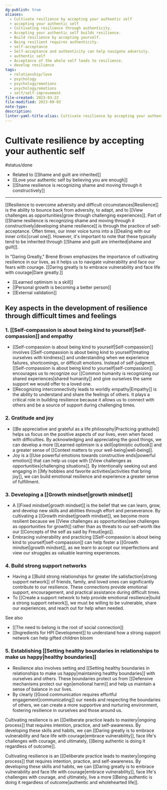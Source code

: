 ```yaml
---
dg-publish: true
aliases:
  - Cultivate resilience by accepting your authentic self
  - accepting your authentic self
  - Cultivating resilience through authenticity.
  - Accepting your authentic self builds resilience.
  - Build resilience by accepting yourself.
  - Being resilient requires authenticity.
  - self-acceptance
  - Self-acceptance and authenticity can help navigate adversity.
  - authentic self
  - Acceptance of the whole self leads to resilience.
  - develop resilience
tags:
  - relationship/love
  - psychology
  - psychology/emotions
  - psychology/emotions
  - self/self-improvement
file-created: 2023-03-22
file-modified: 2023-09-03
note-type: 
description: 
linter-yaml-title-alias: Cultivate resilience by accepting your authentic self
---
```


# Cultivate resilience by accepting your authentic self

#status/done

- Related to [[Shame and guilt are inherited]]
- [[Love your authentic self by believing you are enough]]
- [[Shame resilience is recognizing shame and moving through it constructively]]

---

[[Resilience to overcome adversity and difficult circumstances|Resilience]] is the ability to bounce back from adversity, to adapt, and to [[View challenges as opportunities|grow through challenging experiences]]. Part of [[Shame resilience is recognizing shame and moving through it constructively|developing shame resilience]] is through the practice of self-acceptance. Often times, our inner voice turns into a [[Dealing with our inner critic|cruel one]]. However, it's important to note that these typically tend to be inherited through [[Shame and guilt are inherited|shame and guilt]].

In "Daring Greatly," Brené Brown emphasizes the importance of cultivating resilience in our lives, as it helps us to navigate vulnerability and face our fears with courage. [[Daring greatly is to embrace vulnerability and face life with courage|Dare greatly.]]

- [[Learned optimism is a skill]]
- [[Personal growth is becoming a better person]]
- [[External validation]]

## Key aspects in the development of resilience through difficult times and feelings

### 1. [[Self-compassion is about being kind to yourself|Self-compassion]] and empathy

-   [[Self-compassion is about being kind to yourself|Self-compassion]] involves [[Self-compassion is about being kind to yourself|treating ourselves with kindness]] and understanding when we experience failures, shortcomings, or difficult emotions. Instead of self-judgment, [[Self-compassion is about being kind to yourself|self-compassion]] encourages us to recognize our [[Common humanity is recognizing our shared experiences|shared humanity]] and give ourselves the same support we would offer to a loved one.
-   [[Recognizing interconnectivity leads to worldly empathy|Empathy]] is the ability to understand and share the feelings of others. It plays a critical role in building resilience because it allows us to connect with others and be a source of support during challenging times.

### 2. Gratitude and joy

-   [[Be appreciative and grateful as a life philosophy|Practicing gratitude]] helps us focus on the positive aspects of our lives, even when faced with difficulties. By acknowledging and appreciating the good things, we can develop a more [[Learned optimism is a skill|optimistic outlook]] and a greater sense of [[Context matters to your well-being|well-being]].
-   Joy is a [[Use powerful emotions towards constructive ends|powerful emotion]] that can help us cope with [[View challenges as opportunities|challenging situations]]. By intentionally seeking out and engaging in [[My hobbies and favorite activities|activities that bring joy]], we can build emotional resilience and experience a greater sense of fulfillment.

### 3. Developing a [[Growth mindset|growth mindset]]

-   A [[Fixed mindset|growth mindset]] is the belief that we can learn, grow, and develop new skills and abilities through effort and perseverance. By cultivating a [[Growth mindset|growth mindset]], we become more resilient because we [[View challenges as opportunities|see challenges as opportunities for growth]] rather than as threats to our self-worth like our [[Concepts of the self as said by Freud|ego]].
-   Embracing vulnerability and practicing [[Self-compassion is about being kind to yourself|self-compassion]] can help foster a [[Growth mindset|growth mindset]], as we learn to accept our imperfections and view our struggles as valuable learning experiences.

### 4. Build strong support networks

-   Having a [[Build strong relationships for greater life satisfaction|strong support network]] of friends, family, and loved ones can significantly contribute to our resilience. These connections provide emotional support, encouragement, and practical assistance during difficult times.
-   To [[Create a support network to help provide emotional resilience|build a strong support network]], we must be willing to be vulnerable, share our experiences, and reach out for help when needed.

See also
- [[The need to belong is the root of social connection]]
- [[Ingredients for HPI Development]] to understand how a strong support network can help gifted children bloom

### 5. Establishing [[Setting healthy boundaries in relationships to make us happy|healthy boundaries]]

-   Resilience also involves setting and [[Setting healthy boundaries in relationships to make us happy|maintaining healthy boundaries]] with ourselves and others. These boundaries protect us from [[Defensive mechanisms protect our ego|emotional harm]] and help us maintain a sense of balance in our lives.
-   By clearly [[Good communication requires effortful engagement|communicating]] our needs and respecting the boundaries of others, we can create a more supportive and nurturing environment, fostering resilience in ourselves and those around us.

Cultivating resilience is an [[Deliberate practice leads to mastery|ongoing process]] that requires intention, practice, and self-awareness. By developing these skills and habits, we can [[Daring greatly is to embrace vulnerability and face life with courage|embrace vulnerability]], face life's challenges with courage, and ultimately, [[Being authentic is doing it regardless of outcome]].

Cultivating resilience is an [[Deliberate practice leads to mastery|ongoing process]] that requires intention, practice, and self-awareness. By developing these skills and habits, we can [[Daring greatly is to embrace vulnerability and face life with courage|embrace vulnerability]], face life's challenges with courage, and ultimately, live a more [[Being authentic is doing it regardless of outcome|authentic and wholehearted life]].

